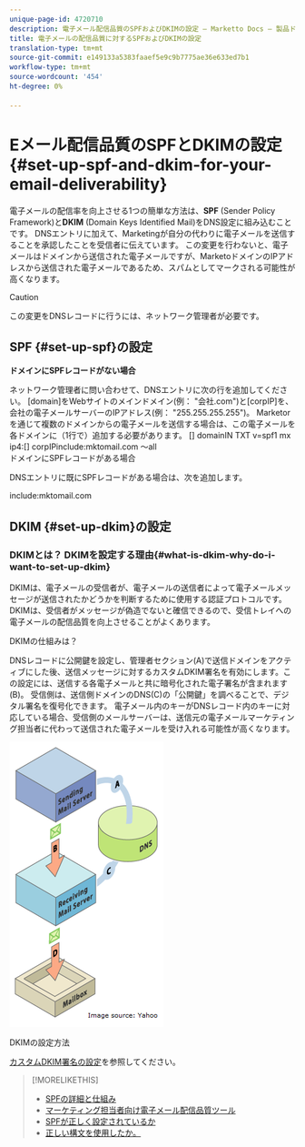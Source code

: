 ```yaml
---
unique-page-id: 4720710
description: 電子メール配信品質のSPFおよびDKIMの設定 — Marketto Docs — 製品ドキュメント
title: 電子メールの配信品質に対するSPFおよびDKIMの設定
translation-type: tm+mt
source-git-commit: e149133a5383faaef5e9c9b7775ae36e633ed7b1
workflow-type: tm+mt
source-wordcount: '454'
ht-degree: 0%

---
```



# Eメール配信品質のSPFとDKIMの設定{#set-up-spf-and-dkim-for-your-email-deliverability}

電子メールの配信率を向上させる1つの簡単な方法は、**SPF** (Sender Policy Framework)と&#x200B;**DKIM** (Domain Keys Identified Mail)をDNS設定に組み込むことです。 DNSエントリに加えて、Marketingが自分の代わりに電子メールを送信することを承認したことを受信者に伝えています。 この変更を行わないと、電子メールはドメインから送信された電子メールですが、MarketoドメインのIPアドレスから送信された電子メールであるため、スパムとしてマークされる可能性が高くなります。

>[!CAUTION]
>
>この変更をDNSレコードに行うには、ネットワーク管理者が必要です。

## SPF {#set-up-spf}の設定

**ドメインにSPFレコードがない場合**

ネットワーク管理者に問い合わせて、DNSエントリに次の行を追加してください。 [domain]をWebサイトのメインドメイン(例： &quot;会社.com&quot;)と[corpIP]を、会社の電子メールサーバーのIPアドレス(例： &quot;255.255.255.255&quot;)。 Marketorを通じて複数のドメインからの電子メールを送信する場合は、この電子メールを各ドメインに（1行で）追加する必要があります。
[] domainIN TXT v=spf1 mx ip4:[] corpIPinclude:mktomail.com ～all\
ドメインにSPFレコードがある場合

DNSエントリに既にSPFレコードがある場合は、次を追加します。

include:mktomail.com

## DKIM {#set-up-dkim}の設定

### DKIMとは？ DKIMを設定する理由{#what-is-dkim-why-do-i-want-to-set-up-dkim}

DKIMは、電子メールの受信者が、電子メールの送信者によって電子メールメッセージが送信されたかどうかを判断するために使用する認証プロトコルです。 DKIMは、受信者がメッセージが偽造でないと確信できるので、受信トレイへの電子メールの配信品質を向上させることがよくあります。

DKIMの仕組みは？

DNSレコードに公開鍵を設定し、管理者セクション(A)で送信ドメインをアクティブにした後、送信メッセージに対するカスタムDKIM署名を有効にします。この設定には、送信する各電子メールと共に暗号化された電子署名が含まれます(B)。 受信側は、送信側ドメインのDNS(C)の「公開鍵」を調べることで、デジタル署名を復号化できます。 電子メール内のキーがDNSレコード内のキーに対応している場合、受信側のメールサーバーは、送信元の電子メールマーケティング担当者に代わって送信された電子メールを受け入れる可能性が高くなります。

![](assets/image2015-1-12-13-3a56-3a55.png)

DKIMの設定方法

[カスタムDKIM署名の設定](set-up-a-custom-dkim-signature.md)を参照してください。

>[!MORELIKETHIS]
>
>* [SPFの詳細と仕組み](http://www.open-spf.org/Introduction/)
>* [マーケティング担当者向け電子メール配信品質ツール](https://www.marketo.com/software/email-marketing/email-deliverability/)
>* [SPFが正しく設定されているか](http://www.kitterman.com/spf/validate.html)
>* [正しい構文を使用したか。](http://www.open-spf.org/SPF_Record_Syntax/)

>



